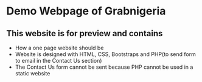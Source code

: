 # <a href='https://danade002.github.io/img/logo.png' height='100' width='35'/></a> Demo Webpage of Grabnigeria
## This website is for preview and contains
- How a one page website should be 
- Website is designed with HTML, CSS, Bootstraps and PHP(to send form to email in the Contact Us section)
- The Contact Us form cannot be sent because PHP cannot be used in a static website
